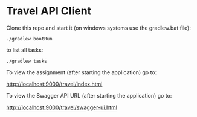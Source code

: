 Travel API Client 
=================

Clone this repo and start it (on windows systems use the gradlew.bat file):

`./gradlew bootRun`

to list all tasks:

`./gradlew tasks`

To view the assignment (after starting the application) go to:

[http://localhost:9000/travel/index.html](http://localhost:9000/travel/index.html)


To view the Swagger API URL (after starting the application) go to:

[http://localhost:9000/travel/swagger-ui.html](http://localhost:9000/travel/swagger-ui.html)